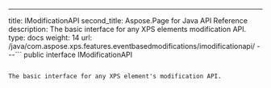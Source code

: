 ---
title: IModificationAPI
second_title: Aspose.Page for Java API Reference
description: The basic interface for any XPS elements modification API.
type: docs
weight: 14
url: /java/com.aspose.xps.features.eventbasedmodifications/imodificationapi/
---```
public interface IModificationAPI
```

The basic interface for any XPS element's modification API.
